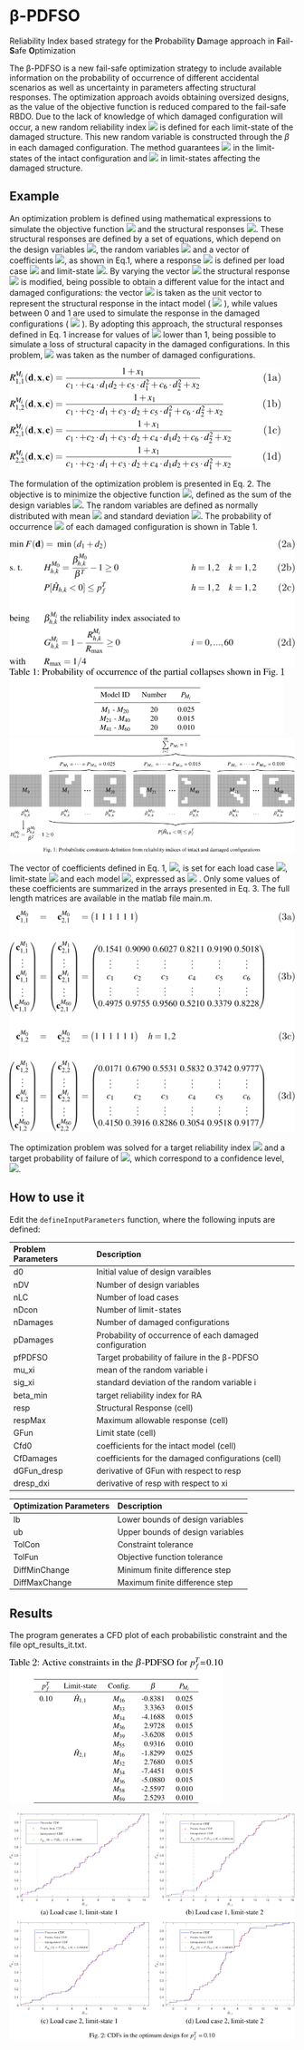 # β-PDFSO

Reliability Index based strategy for the **P**robability **D**amage approach in **F**ail-**S**afe **O**ptimization

The β-PDFSO is a new fail-safe optimization strategy to include available information on the probability of occurrence of different accidental scenarios as well as uncertainty in parameters affecting structural responses. The optimization approach avoids obtaining oversized designs, as the value of the objective function is reduced compared to the fail-safe RBDO. Due to the lack of knowledge of which damaged configuration will occur, a new random reliability index 
<img src="https://render.githubusercontent.com/render/math?math=\hat{\beta}">
is defined for each limit-state of the damaged structure. This new random variable is constructed through the $\beta$ in each damaged configuration. The method guarantees 
<img src="https://render.githubusercontent.com/render/math?math=\beta^T">
in the limit-states of the intact configuration and 
<img src="https://render.githubusercontent.com/render/math?math=P[\beta < \beta^T] \le p_f^T">
in limit-states affecting the damaged structure.

## Example

An optimization problem is defined using mathematical expressions to simulate the objective function 
<img src="https://render.githubusercontent.com/render/math?math=F">
and the structural responses 
<img src="https://render.githubusercontent.com/render/math?math=R">. 
These structural responses are defined by a set of equations, which depend on the design variables 
<img src="https://render.githubusercontent.com/render/math?math=\textbf{d}=[d_1, d_2]">, 
the random variables 
<img src="https://render.githubusercontent.com/render/math?math=\textbf{x}=[x_1, x_2]"> 
and a vector of coefficients 
<img src="https://render.githubusercontent.com/render/math?math=\textbf{c}=[c_1, c_2, c_3, c_4, c_5, c_6]">, 
as shown in Eq.1, where a response 
<img src="https://render.githubusercontent.com/render/math?math=R_{h,k}^{M_i}"> 
is defined per load case 
<img src="https://render.githubusercontent.com/render/math?math=h"> 
and limit-state 
<img src="https://render.githubusercontent.com/render/math?math=k">. 
By varying the vector 
<img src="https://render.githubusercontent.com/render/math?math=\textbf{c}"> 
the structural response 
<img src="https://render.githubusercontent.com/render/math?math=R_{h,k}^{M_i}"> 
is modified, being possible to obtain a different value for the intact and damaged configurations: the vector 
<img src="https://render.githubusercontent.com/render/math?math=\textbf{c}"> 
is taken as the unit vector to represent the structural response in the intact model (
<img src="https://render.githubusercontent.com/render/math?math=M_0">
), while values between 0 and 1 are used to simulate the response in the damaged configurations (
<img src="https://render.githubusercontent.com/render/math?math=M_i, i=1,...,D">
). By adopting this approach, the structural responses defined in Eq. 1 increase for values of 
<img src="https://render.githubusercontent.com/render/math?math=\textbf{c}"> 
lower than 1, being possible to simulate a loss of structural capacity in the damaged configurations. In this problem, 
<img src="https://render.githubusercontent.com/render/math?math=D=60"> 
was taken as the number of damaged configurations.

![](refs/eq1.png)

The formulation of the optimization problem is presented in Eq. 2. The objective is to minimize the objective function 
<img src="https://render.githubusercontent.com/render/math?math=F">, defined as the sum of the design variables 
<img src="https://render.githubusercontent.com/render/math?math=\textbf{d}=(d_1, d_2)">.
The random variables are defined as normally distributed with mean 
<img src="https://render.githubusercontent.com/render/math?math=\bm{\mu}_{\textbf{x}}=(0.25, 1)">
and standard deviation 
<img src="https://render.githubusercontent.com/render/math?math=\bm{\sigma}_{\textbf{x}}=(0.025, 0.1)">. 
The probability of occurrence 
<img src="https://render.githubusercontent.com/render/math?math=P_{M_i}"> 
of each damaged configuration is shown in Table 1.

![](refs/eq2.png)
![](refs/table1.png)
![](refs/figure1.png)

The vector of coefficients defined in Eq. 1, 
<img src="https://render.githubusercontent.com/render/math?math=\textbf{c}=[c_1, c_2, c_3, c_4, c_5, c_6]">, 
is set for each load case <img src="https://render.githubusercontent.com/render/math?math=h">, 
limit-state <img src="https://render.githubusercontent.com/render/math?math=k"> and each model 
<img src="https://render.githubusercontent.com/render/math?math=M_i">, 
expressed as <img src="https://render.githubusercontent.com/render/math?math=\textbf{c}_{h,k}^{M_{i}}"> . Only some values of these coefficients are summarized in the arrays presented in Eq. 3. The full length matrices are available in the matlab file main.m.

![](refs/eq3.png)

The optimization problem was solved for a target reliability index <img src="https://render.githubusercontent.com/render/math?math=\beta^T=3.7190"> and a target probability of failure of <img src="https://render.githubusercontent.com/render/math?math=p_{f}^{T}=0.10">, which correspond to a confidence level, 
<img src="https://render.githubusercontent.com/render/math?math=R^{T}=0.90">.




## How to use it

Edit the `defineInputParameters` function, where the following inputs are defined:

Problem Parameters       | Description
:-----------------       | :----------
d0                       | Initial value of design varaibles
nDV                      | Number of design variables
nLC                      | Number of load cases
nDcon                    | Number of limit-states
nDamages                 | Number of damaged configurations
pDamages                 | Probability of occurrence of each damaged configuration
pfPDFSO                  | Target probability of failure in the β-PDFSO 
mu_xi                    | mean of the random variable i
sig_xi                   | standard deviation of the random variable i
beta_min                 | target reliability index for RA
resp                     | Structural Response (cell) 
respMax                  | Maximum allowable response (cell)  
GFun                     | Limit state (cell)
Cfd0                     | coefficients for the intact model (cell)
CfDamages                | coefficients for the damaged configurations (cell)
dGFun_dresp              | derivative of GFun with respect to resp
dresp_dxi                | derivative of resp with respect to xi    

Optimization Parameters       | Description
:----------------------       | :----------
lb                            | Lower bounds of design variables
ub                            | Upper bounds of design variables
TolCon                        | Constraint tolerance
TolFun                        | Objective function tolerance
DiffMinChange                 | Minimum finite difference step
DiffMaxChange                 | Maximum finite difference step


## Results

The program generates a CFD plot of each probabilistic constraint and the file opt_results_it.txt.

![](refs/table2.png)

![](refs/figure2.png)
